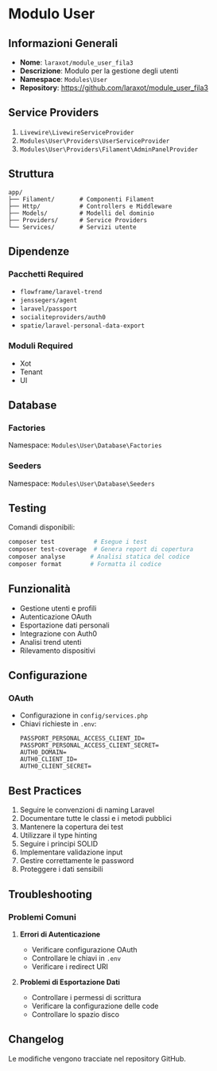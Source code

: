 # Modulo User

## Informazioni Generali
- **Nome**: `laraxot/module_user_fila3`
- **Descrizione**: Modulo per la gestione degli utenti
- **Namespace**: `Modules\User`
- **Repository**: https://github.com/laraxot/module_user_fila3

## Service Providers
1. `Livewire\LivewireServiceProvider`
2. `Modules\User\Providers\UserServiceProvider`
3. `Modules\User\Providers\Filament\AdminPanelProvider`

## Struttura
```
app/
├── Filament/       # Componenti Filament
├── Http/           # Controllers e Middleware
├── Models/         # Modelli del dominio
├── Providers/      # Service Providers
└── Services/       # Servizi utente
```

## Dipendenze
### Pacchetti Required
- `flowframe/laravel-trend`
- `jenssegers/agent`
- `laravel/passport`
- `socialiteproviders/auth0`
- `spatie/laravel-personal-data-export`

### Moduli Required
- Xot
- Tenant
- UI

## Database
### Factories
Namespace: `Modules\User\Database\Factories`

### Seeders
Namespace: `Modules\User\Database\Seeders`

## Testing
Comandi disponibili:
```bash
composer test           # Esegue i test
composer test-coverage  # Genera report di copertura
composer analyse       # Analisi statica del codice
composer format        # Formatta il codice
```

## Funzionalità
- Gestione utenti e profili
- Autenticazione OAuth
- Esportazione dati personali
- Integrazione con Auth0
- Analisi trend utenti
- Rilevamento dispositivi

## Configurazione
### OAuth
- Configurazione in `config/services.php`
- Chiavi richieste in `.env`:
  ```
  PASSPORT_PERSONAL_ACCESS_CLIENT_ID=
  PASSPORT_PERSONAL_ACCESS_CLIENT_SECRET=
  AUTH0_DOMAIN=
  AUTH0_CLIENT_ID=
  AUTH0_CLIENT_SECRET=
  ```

## Best Practices
1. Seguire le convenzioni di naming Laravel
2. Documentare tutte le classi e i metodi pubblici
3. Mantenere la copertura dei test
4. Utilizzare il type hinting
5. Seguire i principi SOLID
6. Implementare validazione input
7. Gestire correttamente le password
8. Proteggere i dati sensibili

## Troubleshooting
### Problemi Comuni
1. **Errori di Autenticazione**
   - Verificare configurazione OAuth
   - Controllare le chiavi in `.env`
   - Verificare i redirect URI

2. **Problemi di Esportazione Dati**
   - Controllare i permessi di scrittura
   - Verificare la configurazione delle code
   - Controllare lo spazio disco

## Changelog
Le modifiche vengono tracciate nel repository GitHub. 